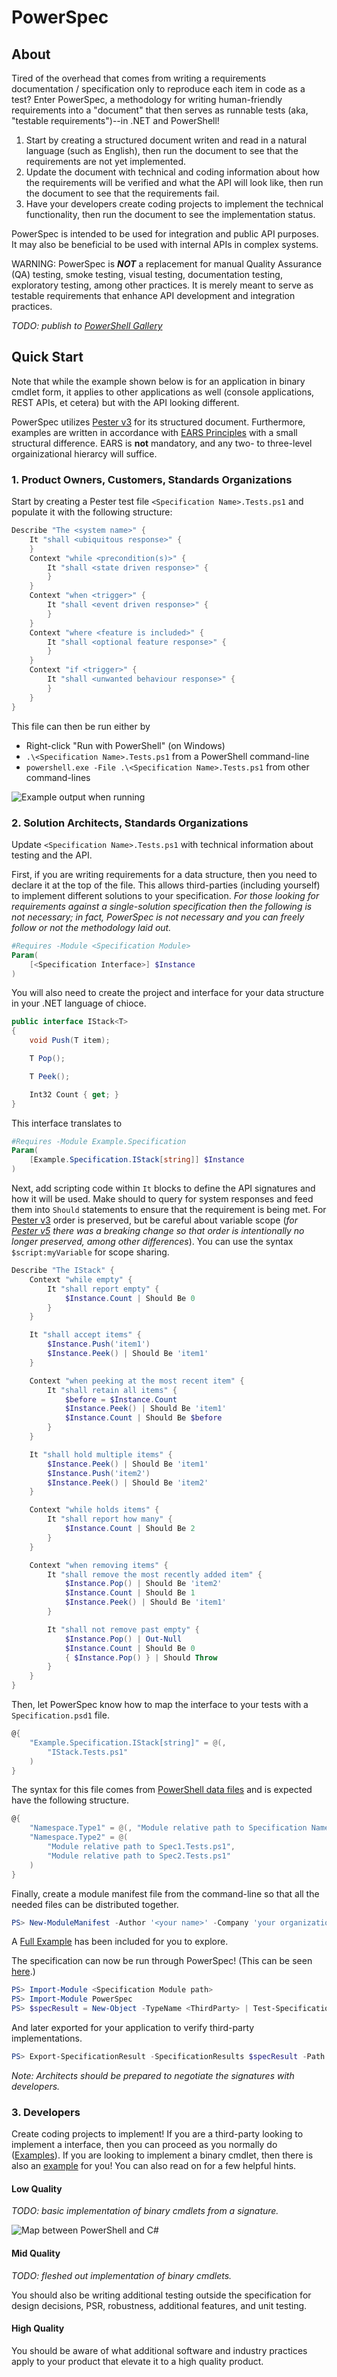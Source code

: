 # PowerSpec

## About
Tired of the overhead that comes from writing a requirements documentation / specification only to reproduce each item in code as a test?
Enter PowerSpec, a methodology for writing human-friendly requirements into a "document" that then serves as runnable tests (aka, "testable requirements")--in .NET and PowerShell!
1. Start by creating a structured document writen and read in a natural language (such as English), then run the document to see that the requirements are not yet implemented.
1. Update the document with technical and coding information about how the requirements will be verified and what the API will look like, then run the document to see that the requirements fail.
1. Have your developers create coding projects to implement the technical functionality, then run the document to see the implementation status.

PowerSpec is intended to be used for integration and public API purposes. It may also be beneficial to be used with internal APIs in complex systems.

WARNING: PowerSpec is ***NOT*** a replacement for manual Quality Assurance (QA) testing, smoke testing, visual testing, documentation testing, exploratory testing, among other practices.
It is merely meant to serve as testable requirements that enhance API development and integration practices.

*TODO: publish to [PowerShell Gallery](https://www.powershellgallery.com/)*

## Quick Start
Note that while the example shown below is for an application in binary cmdlet form,
it applies to other applications as well (console applications, REST APIs, et cetera) but with the API looking different.

PowerSpec utilizes [Pester v3](https://github.com/pester/Pester/wiki/Should-v3) for its structured document.
Furthermore, examples are written in accordance with [EARS Principles](https://alistairmavin.com/ears/) with a small structural difference.
EARS is **not** mandatory, and any two- to three-level orgainizational hierarcy will suffice.

### 1. Product Owners, Customers, Standards Organizations
Start by creating a Pester test file `<Specification Name>.Tests.ps1` and populate it with the following structure:
```powershell
Describe "The <system name>" {
	It "shall <ubiquitous response>" {
	}
	Context "while <precondition(s)>" {
		It "shall <state driven response>" {
		}
	}
	Context "when <trigger>" {
		It "shall <event driven response>" {
		}
	}
	Context "where <feature is included>" {
		It "shall <optional feature response>" {
		}
	}
	Context "if <trigger>" {
		It "shall <unwanted behaviour response>" {
		}
	}
}
```

This file can then be run either by
- Right-click "Run with PowerShell" (on Windows)
- `.\<Specification Name>.Tests.ps1` from a PowerShell command-line
- `powershell.exe -File .\<Specification Name>.Tests.ps1` from other command-lines

![Example output when running](./img/TestableRequirements.png)

### 2. Solution Architects, Standards Organizations
Update `<Specification Name>.Tests.ps1` with technical information about testing and the API.

First, if you are writing requirements for a data structure, then you need to declare it at the top of the file.
This allows third-parties (including yourself) to implement different solutions to your specification.
*For those looking for requirements against a single-solution specification then the following is not necessary;
in fact, PowerSpec is not necessary and you can freely follow or not the methodology laid out.*
```powershell
#Requires -Module <Specification Module>
Param(
	[<Specification Interface>] $Instance
)
```

You will also need to create the project and interface for your data structure in your .NET language of chioce.
```cs
public interface IStack<T>
{
    void Push(T item);

    T Pop();

    T Peek();

    Int32 Count { get; }
}
```

This interface translates to
```powershell
#Requires -Module Example.Specification
Param(
	[Example.Specification.IStack[string]] $Instance
)
```

Next, add scripting code within `It` blocks to define the API signatures and how it will be used.
Make should to query for system responses and feed them into `Should` statements to ensure that the requirement is being met.
For [Pester v3](https://github.com/pester/Pester/wiki/Should-v3) order is preserved, but be careful about variable scope
(*for [Pester v5](https://pester.dev/docs/quick-start) there was a breaking change so that order is intentionally no longer preserved, among other differences*).
You can use the syntax `$script:myVariable` for scope sharing.
```powershell
Describe "The IStack" {
	Context "while empty" {
		It "shall report empty" {
			$Instance.Count | Should Be 0
		}
	}

	It "shall accept items" {
		$Instance.Push('item1')
		$Instance.Peek() | Should Be 'item1'
	}

	Context "when peeking at the most recent item" {
		It "shall retain all items" {
			$before = $Instance.Count
			$Instance.Peek() | Should Be 'item1'
			$Instance.Count | Should Be $before
		}
	}

	It "shall hold multiple items" {
		$Instance.Peek() | Should Be 'item1'
		$Instance.Push('item2')
		$Instance.Peek() | Should Be 'item2'
	}

	Context "while holds items" {
		It "shall report how many" {
			$Instance.Count | Should Be 2
		}
	}

	Context "when removing items" {
		It "shall remove the most recently added item" {
			$Instance.Pop() | Should Be 'item2'
			$Instance.Count | Should Be 1
			$Instance.Peek() | Should Be 'item1'
		}

		It "shall not remove past empty" {
			$Instance.Pop() | Out-Null
			$Instance.Count | Should Be 0
			{ $Instance.Pop() } | Should Throw
		}
	}
}
```

Then, let PowerSpec know how to map the interface to your tests with a `Specification.psd1` file.
```powershell
@{
	"Example.Specification.IStack[string]" = @(,
		"IStack.Tests.ps1"
	)
}
```

The syntax for this file comes from [PowerShell data files](https://learn.microsoft.com/en-us/powershell/module/microsoft.powershell.core/about/about_data_files?view=powershell-5.1)
and is expected have the following structure.
```powershell
@{
	"Namespace.Type1" = @(, "Module relative path to Specification Name.Tests.ps1")
	"Namespace.Type2" = @(
		"Module relative path to Spec1.Tests.ps1",
		"Module relative path to Spec2.Tests.ps1"
	)
}
```

Finally, create a module manifest file from the command-line so that all the needed files can be distributed together.
```powershell
PS> New-ModuleManifest -Author '<your name>' -Company 'your organization' -RequiredAssemblies 'Module relative path to your assembly.dll' -FileList '<Specification Name>.Tests.ps1', '<Additional Specification Name>.Tests.ps1', 'Specification.psd1' #other parameters at your discretion
```

A [Full Example](./BinaryCmdletExample/Example.Specification/) has been included for you to explore.

The specification can now be run through PowerSpec! (This can be seen [here](./BinaryCmdletExample/Example.Application.Tests/Example.Application.Tests.ps1).)
```powershell
PS> Import-Module <Specification Module path>
PS> Import-Module PowerSpec
PS> $specResult = New-Object -TypeName <ThirdParty> | Test-Specification -API (Get-Module <Specification Module>)
```

And later exported for your application to verify third-party implementations.
```powershell
PS> Export-SpecificationResult -SpecificationResults $specResult -Path "Application Specification config path.json"
```

*Note: Architects should be prepared to negotiate the signatures with developers.*

### 3. Developers
Create coding projects to implement!
If you are a third-party looking to implement a interface, then you can proceed as you normally do ([Examples](./BinaryCmdletExample/ThirdParty/)).
If you are looking to implement a binary cmdlet, then there is also an [example](./BinaryCmdletExample/Example.Application/) for you!
You can also read on for a few helpful hints.

#### Low Quality
*TODO: basic implementation of binary cmdlets from a signature.*

![Map between PowerShell and C#](./img/BinaryCmdlets.png)

#### Mid Quality
*TODO: fleshed out implementation of binary cmdlets.*

You should also be writing additional testing outside the specification for design decisions, PSR, robustness, additional features, and unit testing.

#### High Quality
You should be aware of what additional software and industry practices apply to your product that elevate it to a high quality product.
